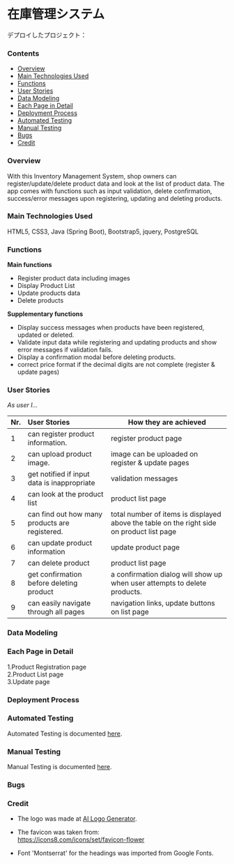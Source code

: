 # 在庫管理システム

デプロイしたプロジェクト：

### Contents
- [Overview](#overview)
- [Main Technologies Used](#main-technologies-used)
- [Functions](#functions)
- [User Stories](#user-stories)
- [Data Modeling](#data-modeling)
- [Each Page in Detail](#each-page-in-detail)
- [Deployment Process](#deployment-process)
- [Automated Testing](#automated-testing)
- [Manual Testing](#manual-testing)
- [Bugs](#bugs)
- [Credit](#credit)

### Overview
With this Inventory Management System, shop owners can register/update/delete product data and
look at the list of product data.
The app comes with functions such as input validation, delete confirmation,
success/error messages upon registering, updating and deleting products.

### Main Technologies Used
HTML5, CSS3, Java (Spring Boot), Bootstrap5, jquery, PostgreSQL

### Functions
**Main functions**
- Register product data including images
- Display Product List
- Update products data
- Delete products

**Supplementary functions**
- Display success messages when products have been registered, updated or deleted.
- Validate input data while registering and updating products and show error messages
  if validation fails.
- Display a confirmation modal before deleting products.
- correct price format if the decimal digits are not complete (register & update pages)


### User Stories

*As user I...*

|Nr.| User Stories                               | How they are achieved |
| - | :----------------------------------------- | --------------------- |
| 1 | can register product information.          | register product page |
| 2 | can upload product image.                  | image can be uploaded on register & update pages |
| 3 | get notified if input data is inappropriate| validation messages  |
| 4 | can look at the product list               | product list page     |
| 5 | can find out how many products are registered. | total number of items is displayed above the table on the right side on product list page     |
| 6 | can update product information             | update product page   |
| 7 | can delete product                         | product list page     |
| 8 | get confirmation before deleting product   | a confirmation dialog will show up when user attempts to delete products.   |
| 9 | can easily navigate through all pages      | navigation links, update buttons on list page |

### Data Modeling

### Each Page in Detail

1.Product Registration page<br>
2.Product List page<br>
3.Update page<br>

### Deployment Process

### Automated Testing
Automated Testing is documented [here](./documents/AUTOMATED-TESTING.md).

### Manual Testing
Manual Testing is documented [here](./documents/MANUAL-TESTING.md).

### Bugs

### Credit

- The logo was made at [AI Logo Generator](https://www.design.com/s/logo?var=ai-logo-generator&code=25OFFSEM&utm_adgroup=aie&utm_keyword=ai+logo&utm_network=s&msclkid=b749abc8e8f218e63ddbcd55e7f16b09&utm_source=bing&utm_medium=cpc&utm_campaign=ROW:+03.+Generic:+Logos&utm_term=ai+logo&utm_content=ai[E]).

- The favicon was taken from:<br>
https://icons8.com/icons/set/favicon-flower

- Font 'Montserrat' for the headings was imported from Google Fonts.

